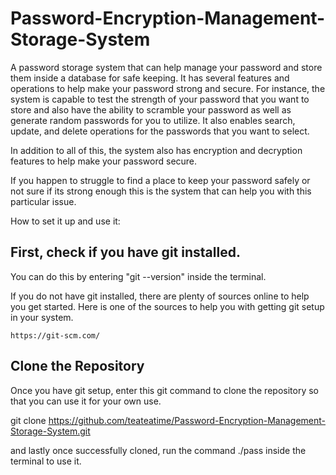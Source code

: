 # Password-Encryption-Management-Storage-System

A password storage system that can help manage your password and store them inside a database for safe keeping.
It has several features and operations to help make your password strong and secure.
For instance, the system is capable to test the strength of your password that you want to store 
and also have the ability to scramble your password as well as generate random passwords for
you to utilize.
It also enables search, update, and delete operations for the passwords that you want to select.

In addition to all of this, the system also has encryption and decryption features to help make your password secure.

If you happen to struggle to find a place to keep your password safely or not sure if its strong enough this is the system
that can help you with this particular issue.

How to set it up and use it:

First, check if you have git installed.
---------------------------------------------------------------

You can do this by entering "git --version" inside the terminal.

If you do not have git installed, there are plenty of sources online to help you get started.
Here is one of the sources to help you with getting git setup in your system.
                                                                            
```https://git-scm.com/```

Clone the Repository
---------------------------------------------------------------
Once you have git setup, enter this git command to clone the repository so that you can use it for your own use.

git clone https://github.com/teateatime/Password-Encryption-Management-Storage-System.git

and lastly once successfully cloned, run the command ./pass inside the terminal to use it.

